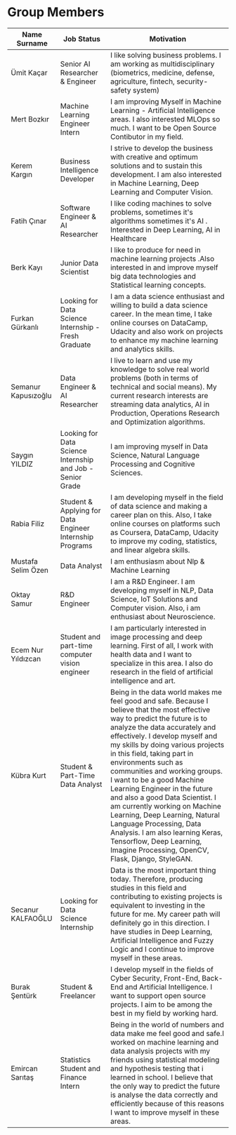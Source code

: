 # Group Members


Name Surname |Job Status | Motivation
---- | ---- | ---------------
Ümit Kaçar   | Senior AI Researcher & Engineer  | I like solving business problems. I am working as multidisciplinary  (biometrics, medicine, defense, agriculture, fintech, security-safety system)
Mert Bozkır  | Machine Learning Engineer Intern | I am improving Myself in Machine Learning - Artificial Intelligence areas.  I also interested MLOps so much. I want to be Open Source Contibutor in my field.
Kerem Kargın | Business Intelligence Developer  | I strive to develop the business with creative and optimum solutions and to sustain this development. I am also interested in Machine Learning, Deep Learning and Computer Vision.
Fatih Çınar | Software Engineer & AI Researcher | I like coding machines to solve problems, sometimes it's algorithms sometimes it's AI .  Interested in Deep Learning, AI in Healthcare |
Berk Kayı | Junior Data Scientist | I like to produce for need in machine learning projects .Also interested in and improve myself big data technologies and Statistical learning concepts. |
Furkan Gürkanlı | Looking for Data Science Internship - Fresh Graduate | I am a data science enthusiast and willing to build a data science career. In the mean time, I take online courses on DataCamp, Udacity and also work on projects to enhance my machine learning and analytics skills.
Semanur Kapusızoğlu | Data Engineer & AI Researcher | I live to learn and use my knowledge to solve real world problems (both in terms of technical and social means). My current research interests are streaming data analytics, AI in Production, Operations Research and Optimization algorithms. |  
Saygın YILDIZ| Looking for Data Science Internship and Job - Senior Grade |  I am improving myself in Data Science, Natural Language Processing and Cognitive Sciences. 
Rabia Filiz | Student & Applying for Data Engineer Internship Programs | I am developing myself in the field of data science and making a career plan on this. Also, I take online courses on platforms such as Coursera, DataCamp, Udacity to improve my coding, statistics, and linear algebra skills. 
Mustafa Selim Özen | Data Analyst | I am enthusiasm about Nlp & Machine Learning
Oktay Samur  | R&D Engineer  | I am a R&D Engineer. I am developing myself in NLP, Data Science, IoT Solutions and Computer vision. Also, i am enthusiast about Neuroscience.
Ecem Nur Yıldızcan | Student and part-time computer vision engineer | I am particularly interested in image processing and deep learning. First of all, I work with health data and I want to specialize in this area. I also do research in the field of artificial intelligence and art.
Kübra Kurt | Student & Part-Time Data Analyst | Being in the data world makes me feel good and safe. Because I believe that the most effective way to predict the future is to analyze the data accurately and effectively.  I develop myself and my skills by doing various projects in this field, taking part in environments such as communities and working groups. I want to be a good Machine Learning Engineer in the future and also a good Data Scientist. I am currently working on Machine Learning, Deep Learning, Natural Language Processing, Data Analysis. I am also learning Keras, Tensorflow, Deep Learning, Imagine Processing, OpenCV, Flask, Django, StyleGAN.
Secanur KALFAOĞLU | Looking for Data Science Internship | Data is the most important thing today. Therefore, producing studies in this field and contributing to existing projects is equivalent to investing in the future for me. My career path will definitely go in this direction. I have studies in Deep Learning, Artificial Intelligence and Fuzzy Logic and I continue to improve myself in these areas. 
Burak Şentürk | Student & Freelancer | I develop myself in the fields of Cyber Security, Front-End, Back-End and Artificial Intelligence. I want to support open source projects. I aim to be among the best in my field by working hard. |
Emircan Sarıtaş | Statistics Student and Finance Intern | Being in the world of numbers and data make me feel good and safe.I worked on machine learning and data analysis projects with my friends using statistical modeling and hypothesis testing that i learned in school. I believe that the only way to predict the future is analyse the data correctly and efficiently because of this reasons I want to improve myself in these areas. |
